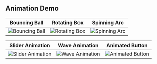 ## **Animation Demo**

| **Bouncing Ball** | **Rotating Box** | **Spinning Arc** |
|-------------------|----------------|----------------|
| ![Bouncing Ball](https://github.com/user-attachments/assets/501114a7-7d50-43a2-a4f9-b81f37fd05a1) | ![Rotating Box](https://github.com/user-attachments/assets/0e262b67-3fdd-43f5-bd4a-c4e00c77af47) | ![Spinning Arc](https://github.com/user-attachments/assets/f5e39000-8076-4f93-9f34-a8e868fb37a6) |

| **Slider Animation** | **Wave Animation** | **Animated Button** |
|----------------------|-------------------|--------------------|
| ![Slider Animation](https://github.com/user-attachments/assets/05a4eaaa-a57d-4c04-87d0-fa993b73108f) | ![Wave Animation](https://github.com/user-attachments/assets/212a71d5-fcdc-4b19-982e-620e63eeb98e) | ![Animated Button](https://github.com/user-attachments/assets/4d42b3fe-89af-42f7-bb44-9037a3f741d1) |
